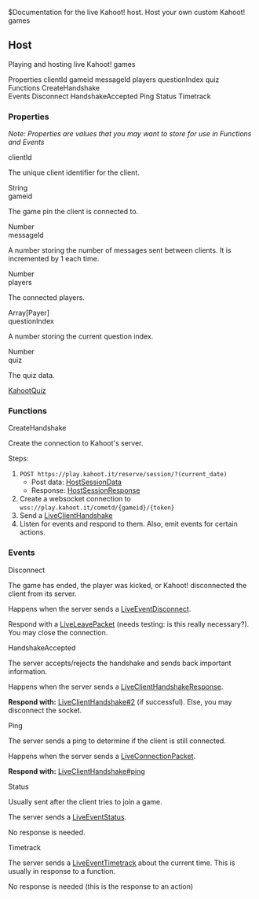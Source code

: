 $Documentation for the live Kahoot! host. Host your own custom Kahoot! games
## Host
Playing and hosting live Kahoot! games

<div class="navigation">
  <div>
    <span>Properties</span>
    <a link="?scrollTo=clientId" class="nav">clientId</a>
    <a link="?scrollTo=gameid" class="nav">gameid</a>
    <a link="?scrollTo=messageId" class="nav">messageId</a>
    <a link="?scrollTo=players" class="nav">players</a>
    <a link="?scrollTo=questionIndex" class="nav">questionIndex</a>
    <a link="?scrollTo=quiz" class="nav">quiz</a>
  </div>
  <div>
    <span>Functions</span>
    <a link="?scrollTo=CreateHandshake" class="nav">CreateHandshake</a>
  </div>
  <div>
    <span>Events</span>
    <a link="?scrollTo=Disconnect" class="nav">Disconnect</a>
    <a link="?scrollTo=HandshakeAccepted" class="nav">HandshakeAccepted</a>
    <a link="?scrollTo=ping" class="nav">Ping</a>
    <a link="?scrollTo=status" class="nav">Status</a>
    <a link="?scrollTo=timetrack" class="nav">Timetrack</a>
  </div>
</div>

### Properties
*Note: Properties are values that you may want to store for use in Functions and Events*

<div>
  <a link="?scrollTo=clientId" class="nam">clientId</a>
  <div class="info">
    <p>The unique client identifier for the client.</p>
    <span class="type">String</span>
  </div>
  <a link="?scrollTo=gameid" class="nam">gameid</a>
  <div class="info">
    <p>The game pin the client is connected to.</p>
    <span class="type">Number</span>
  </div>
  <a link="?scrollTo=messageId" class="nam">messageId</a>
  <div class="info">
    <p>A number storing the number of messages sent between clients. It is incremented by 1 each time.</p>
    <span class="type">Number</span>
  </div>
  <a link="?scrollTo=players" class="nam">players</a>
  <div class="info">
    <p>The connected players.</p>
    <span class="type">Array[Payer]</span>
  </div>
  <a link="?scrollTo=questionIndex" class="nam">questionIndex</a>
  <div class="info">
    <p>A number storing the current question index.</p>
    <span class="type">Number</span>
  </div>
  <a link="?scrollTo=quiz" class="nam">quiz</a>
  <div class="info">
    <p>The quiz data.</p>
    <span class="type"><a href="/enum/KahootQuiz">KahootQuiz</a></span>
  </div>
</div>

### Functions

<div>
  <a link="?scrollTo=CreateHandshake" class="nam">CreateHandshake</a>
  <div class="info">
    <p>Create the connection to Kahoot's server.</p>
    <p>Steps:</p>
    <ol>
      <li>
        <code>POST https://play.kahoot.it/reserve/session/?(current_date)</code>
        <ul>
          <li>Post data: <a href="/enum/HostSessionData">HostSessionData</a></li>
          <li>Response: <a href="/enum/HostSessionResponse">HostSessionResponse</a></li>
        </ul>
      </li>
      <li>Create a websocket connection to <code>wss://play.kahoot.it/cometd/{gameid}/{token}</code></li>
      <li>Send a <a href="/enum/LiveClientHandshake">LiveClientHandshake</a></li>
      <li>Listen for events and respond to them. Also, emit events for certain actions.</li>
    </ol>
  </div>
</div>

### Events

<div>
  <a link="?scrollTo=Disconnect" class="nam">Disconnect</a>
  <div class="info">
    <p>The game has ended, the player was kicked, or Kahoot! disconnected the client from its server.</p>
    <p>Happens when the server sends a <a href="/enum/LiveEventDisconnect">LiveEventDisconnect</a>.</p>
    <p>Respond with a <a href="/enum/LiveLeavePacket">LiveLeavePacket</a> (needs testing: is this really necessary?). You may close the connection.</p>
  </div>
  <a link="?scrollTo=HandshakeAccepted" class="nam">HandshakeAccepted</a>
  <div class="info">
    <p>The server accepts/rejects the handshake and sends back important information.</p>
    <p>Happens when the server sends a <a href="/enum/LiveClientHandshakeResponse">LiveClientHandshakeResponse</a>.</p>
    <p><strong>Respond with:</strong> <a href="/enum/LiveClientHandshake?scrollTo=second-handshake">LiveClientHandshake#2</a> (if successful). Else, you may disconnect the socket.</p>
  </div>
  <a link="?scrollTo=ping" class="nam">Ping</a>
  <div class="info">
    <p>The server sends a ping to determine if the client is still connected.</p>
    <p>Happens when the server sends a <a href="/enum/LiveConnectionPacket">LiveConnectionPacket</a>.</p>
    <p><strong>Respond with:</strong> <a href="/enum/LiveClientHandshake?scrollTo=pong">LiveClientHandshake#ping</a></p>
  </div>
  <a link="?scrollTo=status" class="nam">Status</a>
  <div class="info">
    <p>Usually sent after the client tries to join a game.</p>
    <p>The server sends a <a href="/enum/LiveEventStatus">LiveEventStatus</a>.</p>
    <p>No response is needed.</p>
  </div>
  <a link="?scrollTo=timetrack" class="nam">Timetrack</a>
  <div class="info">
    <p>The server sends a <a href="/enum/LiveEventTimetrack">LiveEventTimetrack</a> about the current time. This is usually in response to a function.</p>
    <p>No response is needed (this is the response to an action)</p>
  </div>
</div>
